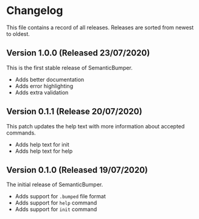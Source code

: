 # Changelog

This file contains a record of all releases.
Releases are sorted from newest to oldest.


## Version 1.0.0 (Released 23/07/2020)

This is the first stable release of SemanticBumper.

- Adds better documentation
- Adds error highlighting
- Adds extra validation


## Version 0.1.1 (Release 20/07/2020)

This patch updates the help text with more information about accepted commands. 

- Adds help text for init
- Adds help text for help


## Version 0.1.0 (Released 19/07/2020)

The initial release of SemanticBumper.

- Adds support for `.bumped` file format
- Adds support for `help` command
- Adds support for `init` command
